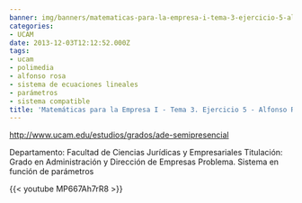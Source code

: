 ```yaml
---
banner: img/banners/matematicas-para-la-empresa-i-tema-3-ejercicio-5-alfonso-rosa.jpg
categories:
- UCAM
date: 2013-12-03T12:12:52.000Z
tags:
- ucam
- polimedia
- alfonso rosa
- sistema de ecuaciones lineales
- parámetros
- sistema compatible
title: 'Matemáticas para la Empresa I - Tema 3. Ejercicio 5 - Alfonso Rosa'
---
```


http://www.ucam.edu/estudios/grados/ade-semipresencial

Departamento: Facultad de Ciencias Jurídicas y Empresariales
Titulación: Grado en Administración y Dirección de Empresas
Problema. Sistema en función de parámetros

{{< youtube MP667Ah7rR8 >}}
